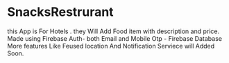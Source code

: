 # SnacksRestrurant
this App is For Hotels . they Will  Add  Food item with description and price.
Made using Firebase Auth- both Email and Mobile Otp - Firebase Database
More features Like Feused location And Notification Serviece will Added Soon.
